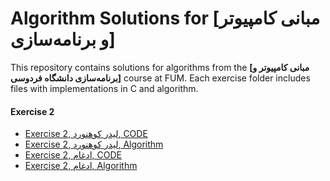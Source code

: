 # Algorithm Solutions for [مبانی کامپیوتر و برنامه‌سازی]

This repository contains solutions for algorithms from the **[مبانی کامپیوتر و برنامه‌سازی دانشگاه فردوسی]** course at FUM.
Each exercise folder includes files with implementations in C and algorithm.

#### Exercise 2

- [Exercise 2, لیدر کوهنورد, CODE](https://github.com/ArashAzma/introduction-to-programming/blob/main/Exercise%202/1/02_01.c)
- [Exercise 2, لیدر کوهنورد, Algorithm](https://github.com/ArashAzma/introduction-to-programming/blob/main/Exercise%202/1/02_01.pdf)
- [Exercise 2, ادغام, CODE](https://github.com/ArashAzma/introduction-to-programming/blob/main/Exercise%202/2/02_02.c)
- [Exercise 2, ادغام, Algorithm](https://github.com/ArashAzma/introduction-to-programming/blob/main/Exercise%202/2/02_02.pdf)